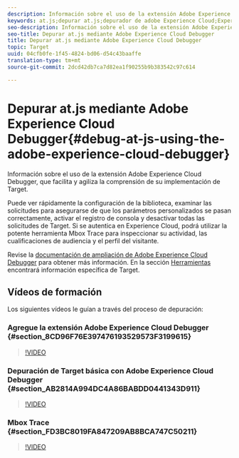 ```yaml
---
description: Información sobre el uso de la extensión Adobe Experience Cloud Debugger, que facilita y agiliza la comprensión de su implementación de Target.
keywords: at.js;depurar at.js;depurador de adobe Experience Cloud;Experience Cloud Debugger;mbox Trace;mbox highlight;depurar;depuración
seo-description: Información sobre el uso de la extensión Adobe Experience Cloud Debugger, que facilita y agiliza la comprensión de su implementación de Target.
seo-title: Depurar at.js mediante Adobe Experience Cloud Debugger
title: Depurar at.js mediante Adobe Experience Cloud Debugger
topic: Target
uuid: 04cfb0fe-1f45-4824-bd06-d54c43baaffe
translation-type: tm+mt
source-git-commit: 2dcd42db7ca7d82ea1f90255b9b383542c97c614

---
```



# Depurar at.js mediante Adobe Experience Cloud Debugger{#debug-at-js-using-the-adobe-experience-cloud-debugger}

Información sobre el uso de la extensión Adobe Experience Cloud Debugger, que facilita y agiliza la comprensión de su implementación de Target.

Puede ver rápidamente la configuración de la biblioteca, examinar las solicitudes para asegurarse de que los parámetros personalizados se pasan correctamente, activar el registro de consola y desactivar todas las solicitudes de Target. Si se autentica en Experience Cloud, podrá utilizar la potente herramienta Mbox Trace para inspeccionar su actividad, las cualificaciones de audiencia y el perfil del visitante.

Revise la [documentación de ampliación de Adobe Experience Cloud Debugger](https://marketing.adobe.com/resources/help/en_US/experience-cloud-debugger/) para obtener más información. En la sección [Herramientas](https://marketing.adobe.com/resources/help/en_US/experience-cloud-debugger/tools.html) encontrará información específica de Target.

## Vídeos de formación

Los siguientes vídeos le guían a través del proceso de depuración:

### Agregue la extensión Adobe Experience Cloud Debugger   {#section_8CD96F76E397476193529573F3199615}

>[!VIDEO](https://video.tv.adobe.com/v/23114/)

### Depuración de Target básica con Adobe Experience Cloud Debugger {#section_AB2814A994DC4A86BABDD0441343D911}

>[!VIDEO](https://video.tv.adobe.com/v/23115/)

### Mbox Trace {#section_FD3BC8019FA847209AB8BCA747C50211}

>[!VIDEO](https://video.tv.adobe.com/v/23113/)
